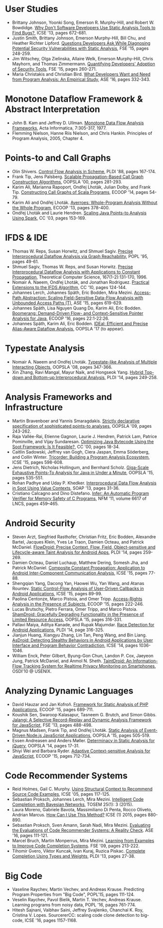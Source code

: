 # User Studies
- Brittany Johnson, Yoonki Song, Emerson R. Murphy-Hill, and Robert W. Bowdidge. [Why Don't Software Developers Use Static Analysis Tools to Find Bugs?](https://doi.org/10.1109/ICSE.2013.6606613), ICSE '13, pages 672-681.
- Justin Smith, Brittany Johnson, Emerson Murphy-Hill, Bill Chu, and Heather Richter Lipford. [Questions Developers Ask While Diagnosing Potential Security Vulnerabilities with Static Analysis](https://doi.org/10.1145/2786805.2786812), FSE '15, pages 248-259.
- Jim Witschey, Olga Zielinska, Allaire Welk, Emerson Murphy-Hill, Chris Mayhorn, and Thomas Zimmermann. [Quantifying Developers' Adoption of Security Tools](https://doi.org/10.1145/2786805.2786816), FSE '15, pages 260-271.
- Maria Christakis and Christian Bird. [What Developers Want and Need from Program Analysis: An Empirical Study](https://doi.org/10.1145/2970276.2970347), ASE '16, pages 332-343.

# Monotone Dataflow Framework & Abstract Interpretation
- John B. Kam and Jeffrey D. Ullman. [Monotone Data Flow Analysis Frameworks](https://doi.org/10.1007/BF00290339), Acta Informatica, 7:305-317, 1977.  
- Flemming Nielson, Hanne Riis Nielson, and Chris Hankin. Principles of Program Analysis, 2005, Chapter 4.

# Points-to and Call Graphs
- Olin Shivers. [Control Flow Analysis in Scheme](http://dx.doi.org/10.1145/53990.54007), PLDI '88, pages 167-174.
- Frank Tip, Jens Palsberg. [Scalable Propagation-Based Call Graph Construction Algorithms](http://doi.acm.org/10.1145/353171.353190), OOPSLA '00, pages 281-293.
- Karim Ali, Marianna Rapoport, Ondřej Lhoták, Julian Dolby, and Frank Tip. [Constructing Call Graphs of Scala Programs](http://dx.doi.org/10.1007/978-3-662-44202-9_3), ECOOP '14, pages 54-79.  
- Karim Ali and Ondřej Lhoták. [Averroes: Whole-Program Analysis Without the Whole Program](http://dx.doi.org/10.1007/978-3-642-39038-8_16), ECOOP '13, pages 378-400.
- Ondřej Lhoták and Laurie Hendren. [Scaling Java Points-to Analysis Using Spark](https://doi.org/10.1007/3-540-36579-6_12), CC '03, pages 153-169.

# IFDS & IDE
- Thomas W. Reps, Susan Horwitz, and Shmuel Sagiv. [Precise Interprocedural Dataflow Analysis via Graph Reachability](http://doi.acm.org/10.1145/199448.199462), POPL '95, pages 49-61.
- Shmuel Sagiv, Thomas W. Reps, and Susan Horwitz. [Precise Interprocedural Dataflow Analysis with Applications to Constant Propagation](https://doi.org/10.1016/0304-3975(96)00072-2), Theoretical Computer Science, 167(1-2):131-170, 1996.
- Nomair A. Naeem, Ondřej Lhoták, and Jonathan Rodriguez. [Practical Extensions to the IFDS Algorithm](http://dx.doi.org/10.1007/978-3-642-11970-5_8), CC '10, pages 124-144.
- Johannes Lerch, Johannes Späth, Eric Bodden, Mira Mezini. [Access-Path Abstraction: Scaling Field-Sensitive Data-Flow Analysis with Unbounded Access Paths (T)](http://dx.doi.org/10.1109/ASE.2015.9), ASE '15, pages 619-629.
- Johannes Späth, Lisa Nguyen Quang Do, Karim Ali, Eric Bodden. [Boomerang: Demand-Driven Flow- and Context-Sensitive Pointer Analysis for Java](http://dx.doi.org/10.4230/LIPIcs.ECOOP.2016.22), ECOOP '16, pages 22:1-22:26.
- Johannes Späth, Karim Ali, Eric Bodden. [IDEal: Efficient and Precise Alias-Aware Dataflow Analysis](http://doi.org/10.1145/3133923), OOPSLA '17 (to appear).

# Typestate Analysis
- Nomair A. Naeem and Ondřej Lhoták. [Typestate-like Analysis of Multiple Interacting Objects](http://doi.acm.org/10.1145/1449764.1449792), OOPSLA '08, pages 347-366.
- Xin Zhang, Ravi Mangal, Mayur Naik, and Hongseok Yang. [Hybrid Top-down and Bottom-up Interprocedural Analysis](http://doi.acm.org/10.1145/2594291.2594328), PLDI '14, pages 249-258.

# Analysis Frameworks and Infrastructure
- Martin Bravenboer and Yannis Smaragdakis. [Strictly declarative specification of sophisticated points-to analyses](http://doi.acm.org/10.1145/1640089.1640108), OOPSLA '09, pages 243-262.
- Raja Vallée-Rai, Etienne Gagnon, Laurie J. Hendren, Patrick Lam, Patrice Pominville, and Vijay Sundaresan. [Optimizing Java Bytecode Using the Soot Framework: Is It Feasible?](http://dx.doi.org/10.1007/3-540-46423-9_2), CC '00, pages 18-34.
- Caitlin Sadowski, Jeffrey van Gogh, Ciera Jaspan, Emma Söderberg, and Collin Winter. [Tricorder: Building a Program Analysis Ecosystem](http://dx.doi.org/10.1109/ICSE.2015.76), ICSE '15, pages 598-608.
- Jens Dietrich, Nicholas Hollingum, and Bernhard Scholz. [Giga-Scale Exhaustive Points-To Analysis for Java in Under a Minute](http://dx.doi.org/10.1145/2814270.2814307), OOPSLA '15, pages 535-551.
- Rohan Padhye and Uday P. Khedker. [Interprocedural Data Flow Analysis in Soot Using Value Contexts](http://dx.doi.org/10.1145/2487568.2487569), SOAP '13, pages 31-36.
- Cristiano Calcagno and Dino Distefano. [Infer: An Automatic Program Verifier for Memory Safety of C Programs](http://dx.doi.org/10.1007/978-3-642-20398-5_33), NFM '11, volume 6617 of LNCS, pages 459–465.

# Android Security
- Steven Arzt, Siegfried Rasthofer, Christian Fritz, Eric Bodden, Alexandre Bartel, Jacques Klein, Yves Le Traon, Damien Octeau, and Patrick McDaniel. [FlowDroid: Precise Context, Flow, Field, Object-sensitive and Lifecycle-aware Taint Analysis for Android Apps](http://doi.acm.org/10.1145/2594291.2594299), PLDI '14, pages 259-269.
- Damien Octeau, Daniel Luchaup, Matthew Dering, Somesh Jha, and Patrick McDaniel. [Composite Constant Propagation: Application to Android Inter-Component Communication Analysis](http://dx.doi.org/10.1109/ICSE.2015.30), ICSE '15, pages 77-88.
- Shengqian Yang, Dacong Yan, Haowei Wu, Yan Wang, and Atanas Rountev. [Static Control-Flow Analysis of User-Driven Callbacks in Android Applications](http://dx.doi.org/10.1109/ICSE.2015.31), ICSE '15, pages 89-99.
- Paolina Centonze, Marco Pistoia, and Omer Tripp. [Access-Rights Analysis in the Presence of Subjects](http://dx.doi.org/10.4230/LIPIcs.ECOOP.2015.222), ECOOP '15, pages 222-246.
- Lucas Brutschy, Pietro Ferrara, Omer Tripp, and Marco Pistoia. [ShamDroid: Gracefully Degrading Functionality in the Presence of Limited Resource Access](http://doi.acm.org/10.1145/2814270.2814296), OOPSLA '15, pages 316-331.
- Pallavi Maiya, Aditya Kanade, and Rupak Majumdar. [Race Detection for Android Applications](https://doi.org/10.1145/2666356.2594311), PLDI '14, page 316-325.
- Jianjun Huang, Xiangyu Zhang, Lin Tan, Peng Wang, and Bin Liang. [AsDroid: Detecting Stealthy Behaviors in Android Applications by User Interface and Program Behavior Contradiction](https://doi.org/10.1145/2568225.2568301), ICSE '14, pages 1036-1046.
- William Enck, Peter Gilbert, Byung-Gon Chun, Landon P. Cox, Jaeyeon Jung, Patrick McDaniel, and Anmol N. Sheth. [TaintDroid: An Information-Flow Tracking System for Realtime Privacy Monitoring on Smartphones](https://www.usenix.org/legacy/event/osdi10/tech/full_papers/Enck.pdf), OSDI'10 @ USENIX.

# Analyzing Dynamic Languages
- David Hauzar and Jan Kofroň. [Framework for Static Analysis of PHP Applications](http://dx.doi.org/10.4230/LIPIcs.ECOOP.2015.689), ECOOP '15, pages 689-711.
- Koushik Sen, Swaroop Kalasapur, Tasneem G. Brutch, and Simon Gibbs. [Jalangi: A Selective Record-Replay and Dynamic Analysis Framework for JavaScript](https://doi.org/10.1145/2491411.2491447), FSE '13, pages 488-498.
- Magnus Madsen, Frank Tip, and Ondřej Lhoták. [Static Analysis of Event-Driven Node.js JavaScript Applications](https://doi.org/10.1145/2858965.2814272), OOPSLA '15, pages 505-519.
- Essen Andreasen and Anders Møller. [Determinacy in Static Analysis for jQuery](https://doi.org/10.1145/2714064.2660214), OOPSLA '14, pages 17-31.
- Shiyi Wei and Barbara Ryder. [Adaptive Context-sensitive Analysis for JavaScript](http://dx.doi.org/10.4230/LIPIcs.ECOOP.2015.712), ECOOP '15, pages 712-734.

# Code Recommender Systems
- Reid Holmes, Gail C. Murphy. [Using Structural Context to Recommend Source Code Examples](https://doi.org/10.1109/ICSE.2005.1553554), ICSE '05, pages 117-125.
- Sebastian Proksch, Johannes Lerch, Mira Mezini. [Intelligent Code Completion with Bayesian Networks](https://doi.org/10.1145/2744200), TOSEM 25(1): 3 (2015).
- Laura Moreno, Gabriele Bavota, Massimiliano Di Penta, Rocco Oliveto, Andrian Marcus. [How Can I Use This Method?](https://doi.org/10.1109/ICSE.2015.98) ICSE (1) 2015, pages 880-890.
- Sebastian Proksch, Sven Amann, Sarah Nadi, Mira Mezini. [Evaluating the Evaluations of Code Recommender Systems: A Reality Check](https://doi.org/10.1145/2970276.2970330). ASE '16, pages 111-121.
- Marcel Bruch, Martin Monperrus, Mira Mezini. [Learning from Examples to Improve Code Completion Systems](https://doi.org/10.1145/1595696.1595728). FSE '09, pages 213-222.
- Tihomir Gvero, Viktor Kuncak, Ivan Kuraj, Ruzica Piskac. [Complete Completion Using Types and Weights](https://doi.org/10.1145/2499370.2462192), PLDI '13, pages 27-38.

# Big Code
- Vaseline Raychev, Martin Vechev, and Andreas Krause. Predicting Program Properties from "Big Code", POPL'15, pages 111-124.
- Veselin Raychev, Pavol Bielik, Martin T. Vechev, Andreas Krause. Learning programs from noisy data, POPL '16, pages 761-774.
- Hitesh Sajnani, Vaibhav Saini, Jeffrey Svajlenko, Chanchal K. Roy, Cristina V. Lopes. SourcererCC: scaling code clone detection to big-code, ICSE '16, pages 1157-1168.
